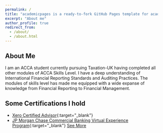 ```yaml
---
permalink: /
title: "academicpages is a ready-to-fork GitHub Pages template for academic personal websites"
excerpt: "About me"
author_profile: true
redirect_from: 
  - /about/
  - /about.html
---
```


**About Me**
---
I am an ACCA student currently pursuing Taxation-UK having completed all other modules of ACCA Skills Level. I have a deep understanding of International Financial Reporting Standards and Auditing Practices. The modules of skills level has made me equipped with a wide expanse of knowledge from Financial Reporting to Financial Management.

**Some Certifications I hold**
---
- [Xero Certified Advisor](https://plawaninc-my.sharepoint.com/personal/plawan_plawaninc_onmicrosoft_com/_layouts/15/onedrive.aspx?id=%2Fpersonal%2Fplawan%5Fplawaninc%5Fonmicrosoft%5Fcom%2FDocuments%2F001%20Public%20Certifications%2FXero%20Certification%2Epdf&parent=%2Fpersonal%2Fplawan%5Fplawaninc%5Fonmicrosoft%5Fcom%2FDocuments%2F001%20Public%20Certifications&ga=1){:target="_blank"} 
- [JP Morgan Chase Commercial Banking Virtual Experience Program](https://forage-uploads-prod.s3.amazonaws.com/completion-certificates/JPMorgan%20Chase/LBJRY9AanBmxGpPTc_JPMorgan%20Chase_RNn3pZJpfq3jstERp_1688557992166_completion_certificate.pdf){:target="_blank"}
  [See More]()
